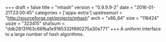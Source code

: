 +++
draft = false
title = "mhash"
version = "0.9.9.9-2"
date = "2016-01-21T23:00:45"
categories = ['apps-extra']
upstreamurl = "http://sourceforge.net/projects/mhash"
arch = "x86_64"
size = "118424"
usize = "323415"
sha1sum = "ddb28131f63c66fba1e9185332f890275a30e771"
+++
A uniform interface to a large number of hash algorithms.